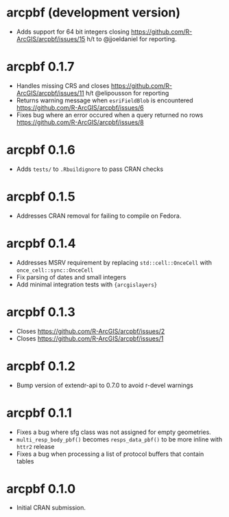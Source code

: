 # arcpbf (development version)

* Adds support for 64 bit integers closing <https://github.com/R-ArcGIS/arcpbf/issues/15> h/t to @jjoeldaniel for reporting.

# arcpbf 0.1.7

* Handles missing CRS and closes <https://github.com/R-ArcGIS/arcpbf/issues/11> h/t @elipousson for reporting
* Returns warning message when `esriFieldBlob` is encountered <https://github.com/R-ArcGIS/arcpbf/issues/6>
* Fixes bug where an error occured when a query returned no rows <https://github.com/R-ArcGIS/arcpbf/issues/8>

# arcpbf 0.1.6

* Adds `tests/` to `.Rbuildignore` to pass CRAN checks

# arcpbf 0.1.5

* Addresses CRAN removal for failing to compile on Fedora.

# arcpbf 0.1.4

* Addresses MSRV requirement by replacing `std::cell::OnceCell` with `once_cell::sync::OnceCell`
* Fix parsing of dates and small integers 
* Add minimal integration tests with `{arcgislayers}`

# arcpbf 0.1.3

* Closes https://github.com/R-ArcGIS/arcpbf/issues/2
* Closes https://github.com/R-ArcGIS/arcpbf/issues/1

# arcpbf 0.1.2

* Bump version of extendr-api to 0.7.0 to avoid r-devel warnings

# arcpbf 0.1.1

* Fixes a bug where sfg class was not assigned for empty geometries. 
* `multi_resp_body_pbf()` becomes `resps_data_pbf()` to be more inline with `httr2` release
* Fixes a bug when processing a list of protocol buffers that contain tables

# arcpbf 0.1.0

* Initial CRAN submission.
